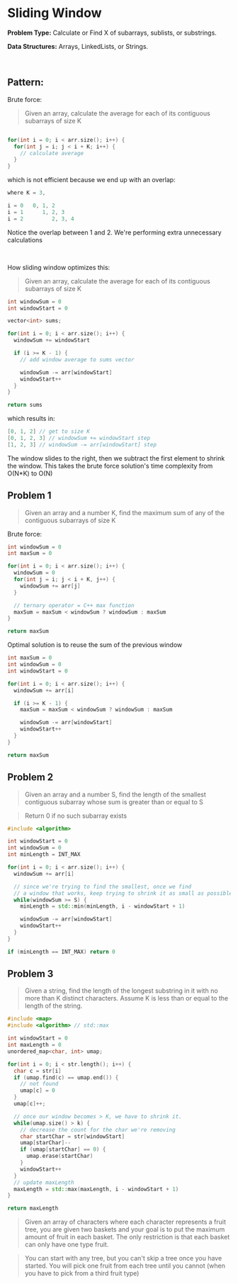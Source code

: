 # Sliding Window

**Problem Type:** Calculate or Find X of subarrays, sublists, or substrings.

**Data Structures:** Arrays, LinkedLists, or Strings.

<br>

## **Pattern:**

Brute force:

> Given an array, calculate the average for each of its contiguous subarrays of size K

```C++

for(int i = 0; i < arr.size(); i++) {
  for(int j = i; j < i + K; i++) {
    // calculate average
  }
}

```

which is not efficient because we end up with an overlap:

```C++
where K = 3,

i = 0   0, 1, 2
i = 1      1, 2, 3
i = 2         2, 3, 4
```

Notice the overlap between 1 and 2. We're performing extra unnecessary calculations

<br>

How sliding window optimizes this:

> Given an array, calculate the average for each of its contiguous subarrays of size K

```C++
int windowSum = 0
int windowStart = 0

vector<int> sums;

for(int i = 0; i < arr.size(); i++) {
  windowSum += windowStart

  if (i >= K - 1) {
    // add window average to sums vector

    windowSum -= arr[windowStart]
    windowStart++
  }
}

return sums
```
which results in:

```C++
[0, 1, 2] // get to size K
[0, 1, 2, 3] // windowSum += windowStart step
[1, 2, 3] // windowSum -= arr[windowStart] step
```

The window slides to the right, then we subtract the first element to shrink the window. This takes the brute force solution's time complexity from O(N*K) to O(N)

## Problem 1

> Given an array and a number K, find the maximum sum of any of the contiguous subarrays of size K

Brute force:

```C++
int windowSum = 0
int maxSum = 0

for(int i = 0; i < arr.size(); i++) {
  windowSum = 0
  for(int j = i; j < i + K, j++) {
    windowSum += arr[j]
  }

  // ternary operator = C++ max function
  maxSum = maxSum < windowSum ? windowSum : maxSum
}

return maxSum
```

Optimal solution is to reuse the sum of the previous window

```C++
int maxSum = 0
int windowSum = 0
int windowStart = 0

for(int i = 0; i < arr.size(); i++) {
  windowSum += arr[i]

  if (i >= K - 1) {
    maxSum = maxSum < windowSum ? windowSum : maxSum

    windowSum -= arr[windowStart]
    windowStart++
  }
}

return maxSum
```

## Problem 2

> Given an array and a number S, find the length of the smallest contiguous subarray whose sum is greater than or equal to S

> Return 0 if no such subarray exists

```C++
#include <algorithm>

int windowStart = 0
int windowSum = 0
int minLength = INT_MAX

for(int i = 0; i < arr.size(); i++) {
  windowSum += arr[i]

  // since we're trying to find the smallest, once we find
  // a window that works, keep trying to shrink it as small as possible
  while(windowSum >= S) {
    minLength = std::min(minLength, i - windowStart + 1)

    windowSum -= arr[windowStart]
    windowStart++
  }
}

if (minLength == INT_MAX) return 0
```

## Problem 3

> Given a string, find the length of the longest substring in it with no more than K distinct characters. Assume K is less than or equal to the length of the string.

```C++
#include <map>
#include <algorithm> // std::max

int windowStart = 0
int maxLength = 0
unordered_map<char, int> umap;

for(int i = 0; i < str.length(); i++) {
  char c = str[i]
  if (umap.find(c) == umap.end()) {
    // not found
    umap[c] = 0
  }
  umap[c]++;

  // once our window becomes > K, we have to shrink it.
  while(umap.size() > k) {
    // decrease the count for the char we're removing
    char startChar = str[windowStart]
    umap[starChar]--
    if (umap[startChar] == 0) {
      umap.erase(startChar)
    }
    windowStart++
  }
  // update maxLength
  maxLength = std::max(maxLength, i - windowStart + 1)
}

return maxLength
```

> Given an array of characters where each character represents a fruit tree, you are given two baskets and your goal is to put the maximum amount of fruit in each basket. The only restriction is that each basket can only have one type fruit.

> You can start with any tree, but you can't skip a tree once you have started. You will pick one fruit from each tree until you cannot (when you have to pick from a third fruit type)

```C++
  
```